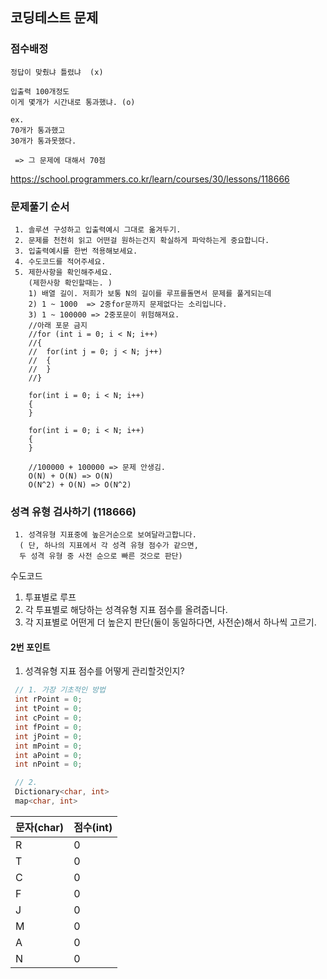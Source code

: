 ﻿## 코딩테스트 문제

### 점수배정
```
정답이 맞췄냐 틀렸냐  (x)

입출력 100개정도
이게 몇개가 시간내로 통과했냐. (o)

ex.
70개가 통과했고
30개가 통과못했다.

 => 그 문제에 대해서 70점
```


https://school.programmers.co.kr/learn/courses/30/lessons/118666


### 문제풀기 순서
```
 1. 솔루션 구성하고 입출력예시 그대로 옮겨두기.
 2. 문제를 천천히 읽고 어떤걸 원하는건지 확실하게 파악하는게 중요합니다.
 3. 입출력예시를 한번 적용해보세요.
 4. 수도코드를 적어주세요.
 5. 제한사항을 확인해주세요.
	(제한사항 확인할때는. )
	1) 배열 길이. 저희가 보통 N의 길이를 루프를돌면서 문제를 풀게되는데
	2) 1 ~ 1000  => 2중for문까지 문제없다는 소리입니다.
	3) 1 ~ 100000 => 2중포문이 위험해져요. 
	//아래 포문 금지
	//for (int i = 0; i < N; i++)
	//{
	//	for(int j = 0; j < N; j++)
	//	{
	//	}
	//}

	for(int i = 0; i < N; i++)
	{
	}

	for(int i = 0; i < N; i++)
	{
	}

	//100000 + 100000 => 문제 안생김.
	O(N) + O(N) => O(N)
	O(N^2) + O(N) => O(N^2)
```


### 성격 유형 검사하기 (118666)
```
 1. 성격유형 지표중에 높은거순으로 보여달라고합니다.
  ( 단, 하나의 지표에서 각 성격 유형 점수가 같으면, 
  두 성격 유형 중 사전 순으로 빠른 것으로 판단)

```

수도코드 
1. 투표별로 루프
2. 각 투표별로 해당하는 성격유형 지표 점수를 올려줍니다.
3. 각 지표별로 어떤게 더 높은지 판단(둘이 동일하다면, 사전순)해서 하나씩 고르기.

#### 2번 포인트 
1. 성격유형 지표 점수를 어떻게 관리할것인지?
```csharp
 // 1. 가장 기초적인 방법
 int rPoint = 0;
 int tPoint = 0;
 int cPoint = 0;
 int fPoint = 0;
 int jPoint = 0;
 int mPoint = 0;
 int aPoint = 0;
 int nPoint = 0;

 // 2. 
 Dictionary<char, int> 
 map<char, int>
```

|문자(char)|점수(int)|
|--|--|
|R|0|
|T|0|
|C|0|
|F|0|
|J|0|
|M|0|
|A|0|
|N|0|

